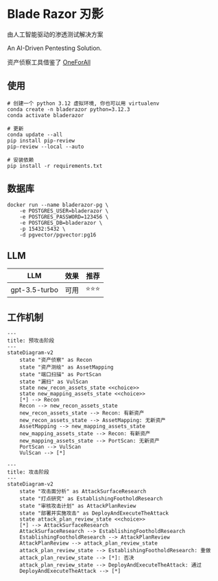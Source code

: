 # Blade Razor 刃影

由人工智能驱动的渗透测试解决方案

An AI-Driven Pentesting Solution.

资产侦察工具借鉴了 [OneForAll](https://github.com/shmilylty/OneForAll)


## 使用

    # 创建一个 python 3.12 虚拟环境, 你也可以用 virtualenv
    conda create -n bladerazor python=3.12.3
    conda activate bladerazor
    
    # 更新
    conda update --all
    pip install pip-review
    pip-review --local --auto

    # 安装依赖
    pip install -r requirements.txt

## 数据库

    docker run --name bladerazor-pg \
        -e POSTGRES_USER=bladerazor \
        -e POSTGRES_PASSWORD=123456 \
        -e POSTGRES_DB=bladerazor \
        -p 15432:5432 \
        -d pgvector/pgvector:pg16

## LLM

| LLM           | 效果 | 推荐  |
|---------------|----|-----|
| gpt-3.5-turbo | 可用 | ⭐⭐⭐ | 

## 工作机制

```mermaid
---
title: 预攻击阶段
---
stateDiagram-v2
    state "资产侦察" as Recon
    state "资产测绘" as AssetMapping
    state "端口扫描" as PortScan
    state "漏扫" as VulScan
    state new_recon_assets_state <<choice>>
    state new_mapping_assets_state <<choice>>
    [*] --> Recon
    Recon --> new_recon_assets_state
    new_recon_assets_state --> Recon: 有新资产
    new_recon_assets_state --> AssetMapping: 无新资产
    AssetMapping --> new_mapping_assets_state
    new_mapping_assets_state --> Recon: 有新资产
    new_mapping_assets_state --> PortScan: 无新资产
    PortScan --> VulScan
    VulScan --> [*]
```


```mermaid
---
title: 攻击阶段
---
stateDiagram-v2
    state "攻击面分析" as AttackSurfaceResearch
    state "打点研究" as EstablishingFootholdResearch
    state "审核攻击计划" as AttackPlanReview
    state "部署并实施攻击" as DeployAndExecuteTheAttack
    state attack_plan_review_state <<choice>>
    [*] --> AttackSurfaceResearch
    AttackSurfaceResearch --> EstablishingFootholdResearch
    EstablishingFootholdResearch --> AttackPlanReview
    AttackPlanReview --> attack_plan_review_state
    attack_plan_review_state --> EstablishingFootholdResearch: 重做
    attack_plan_review_state --> [*]: 否决
    attack_plan_review_state --> DeployAndExecuteTheAttack: 通过
    DeployAndExecuteTheAttack --> [*]
```
